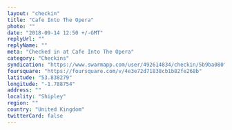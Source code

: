```yaml
---
layout: "checkin"
title: "Cafe Into The Opera"
photo: ""
date: "2018-09-14 12:50 +/-GMT"
replyUrl: ""
replyName: ""
meta: "Checked in at Cafe Into The Opera"
category: "Checkins"
syndication: "https://www.swarmapp.com/user/492614834/checkin/5b9ba080f62e09002c6941d2"
foursquare: "https://foursquare.com/v/4e3e72d71838cb1b82fe268b"
latitude: "53.838279"
longitude: "-1.788754"
address: ""
locality: "Shipley"
region: ""
country: "United Kingdom"
twitterCard: false
---
```


